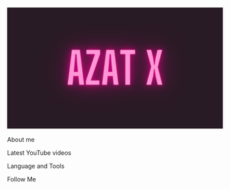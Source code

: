 [![Header](https://github.com/Depth-monster/Depth-monster/blob/main/assets/Azat.png)](https://www.youtube.com/@reactjunior)

About me

Latest YouTube videos

Language and Tools

Follow Me

